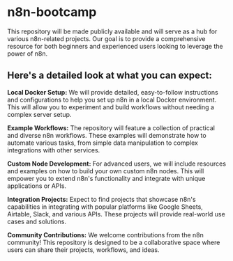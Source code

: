 # n8n-bootcamp
This repository will be made publicly available and will serve as a hub for various n8n-related projects. Our goal is to provide a comprehensive resource for both beginners and experienced users looking to leverage the power of n8n.

## Here's a detailed look at what you can expect:

**Local Docker Setup:** We will provide detailed, easy-to-follow instructions and configurations to help you set up n8n in a local Docker environment. This will allow you to experiment and build workflows without needing a complex server setup.

**Example Workflows:** The repository will feature a collection of practical and diverse n8n workflows. These examples will demonstrate how to automate various tasks, from simple data manipulation to complex integrations with other services.

**Custom Node Development:** For advanced users, we will include resources and examples on how to build your own custom n8n nodes. This will empower you to extend n8n's functionality and integrate with unique applications or APIs.

**Integration Projects:** Expect to find projects that showcase n8n's capabilities in integrating with popular platforms like Google Sheets, Airtable, Slack, and various APIs. These projects will provide real-world use cases and solutions.

**Community Contributions:** We welcome contributions from the n8n community! This repository is designed to be a collaborative space where users can share their projects, workflows, and ideas.
